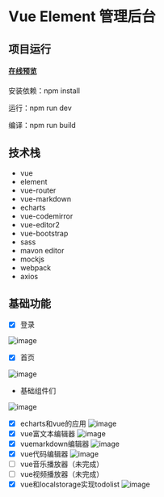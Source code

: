 # Vue Element 管理后台
## 项目运行
#### [在线预览](https://calamus0427.github.io/vue-element-admin-calamus/#/login)
 安装依赖：npm install

 运行：npm run dev

 编译：npm run build


## 技术栈
- vue
- element
- vue-router
- vue-markdown
- echarts
- vue-codemirror
- vue-editor2
- vue-bootstrap
- sass
- mavon editor
- mockjs
- webpack
- axios

## 基础功能
- [x] 登录

![image](https://cdn.calamus.xyz/calamus-element-admin/login.png)
- [x] 首页

![image](https://cdn.calamus.xyz/calamus-element-admin/index.png)
- 基础组件们

![image](https://cdn.calamus.xyz/calamus-element-admin/nav.png)
- [x] echarts和vue的应用
![image](https://cdn.calamus.xyz/calamus-element-admin/echarts.png)
- [x] vue富文本编辑器
![image](https://cdn.calamus.xyz/calamus-element-admin/rich.png)
- [x] vuemarkdown编辑器
![image](https://cdn.calamus.xyz/calamus-element-admin/markdown.png)
- [x] vue代码编辑器
![image](https://cdn.calamus.xyz/calamus-element-admin/code.png)
- [ ] vue音乐播放器（未完成）
- [ ] vue视频播放器（未完成）
- [x] vue和localstorage实现todolist
![image](https://cdn.calamus.xyz/calamus-element-admin/todolist.png)
